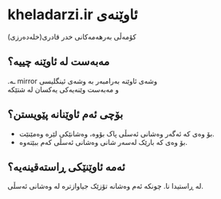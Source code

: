 # kheladarzi.ir ئاوێنەی
کۆمەڵی بەرهەمەکانی خدر قادری(خلەدەرزی)
## مەبەست لە ئاوێنە چییە؟
.ـە mirror وشەی ئاوێنە بەرامبەر بە وشەی ئینگلیسی  
و مەبەست وێنەیەکی یەکسان لە شتێکە
## بۆچی ئەم ئاوێنانە پێویستن؟
- بۆ وەی کە ئەگەر وەشانی ئەسڵی پاک بۆوە، وەشانێکی لێرە وەمێنێت.
- بۆ وەی کە بارێک لەسەر شانی وەشانی ئەسڵی کەم ببێتەوە.
## ئەمە ئاوێنێکی ڕاستەقینەیە؟
لە ڕاستیدا نا. چونکە ئەم وەشانە تۆزێک جیاوازترە لە وەشانی ئەسڵی.
